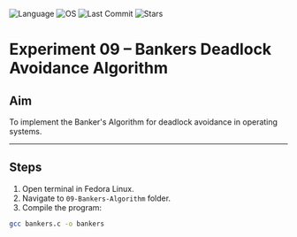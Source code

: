 ![Language](https://img.shields.io/badge/Language-C-blue.svg)
![OS](https://img.shields.io/badge/OS-Fedora%20Linux-purple.svg)
![Last Commit](https://img.shields.io/github/last-commit/Pugazhendhi231701042/CS23431---Operating-Systems)
![Stars](https://img.shields.io/github/stars/Pugazhendhi231701042/CS23431---Operating-Systems?style=social)

# Experiment 09 – Bankers Deadlock Avoidance Algorithm

## Aim
To implement the Banker's Algorithm for deadlock avoidance in operating systems.

---

## Steps
1. Open terminal in Fedora Linux.
2. Navigate to `09-Bankers-Algorithm` folder.
3. Compile the program:
```bash
gcc bankers.c -o bankers
